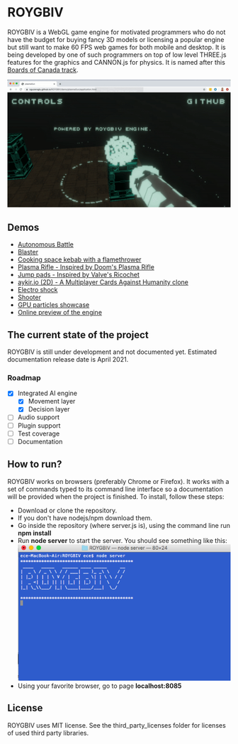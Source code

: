 # ROYGBIV

ROYGBIV is a WebGL game engine for motivated programmers who do not have the budget for buying fancy 3D models or licensing a popular engine but still want to make 60 FPS web games for both mobile and desktop. It is being developed by one of such programmers on top of low level THREE.js features for the graphics and CANNON.js for physics. It is named after this [Boards of Canada track](https://www.youtube.com/watch?v=W-GWjzw0GwQ).    

![](/screen_shots/roygbiv.gif?raw=true)   

## Demos    
* [Autonomous Battle](https://oguzeroglu.github.io/kompute-demos-with-roygbiv/autonomousBattle/application.html)    
* [Blaster](https://oguzeroglu.github.io/ROYGBIV/demo/blaster/application.html)    
* [Cooking space kebab with a flamethrower](https://oguzeroglu.github.io/ROYGBIV/demo/spaceKebab/application.html)    
* [Plasma Rifle - Inspired by Doom's Plasma Rifle](https://oguzeroglu.github.io/ROYGBIV/demo/plasmaGun/application.html)    
* [Jump pads - Inspired by Valve's Ricochet](https://oguzeroglu.github.io/ROYGBIV/demo/jumpPads/application.html)    
* [aykir.io (2D) - A Multiplayer Cards Against Humanity clone](https://aykir.io)    
* [Electro shock](https://oguzeroglu.github.io/ROYGBIV/demo/electroShock/application.html)    
* [Shooter](https://oguzeroglu.github.io/ROYGBIV/demo/shooter/application.html)   
* [GPU particles showcase](https://oguzeroglu.github.io/ROYGBIV/demo/psShowcase/application.html)   
* [Online preview of the engine](https://oguzeroglu.github.io/ROYGBIV/roygbiv.html)  

## The current state of the project
ROYGBIV is still under development and not documented yet. Estimated documentation release date is April 2021.    

### Roadmap
- [x] Integrated AI engine
  - [x] Movement layer
  - [x] Decision layer
- [ ] Audio support
- [ ] Plugin support
- [ ] Test coverage
- [ ] Documentation

## How to run?

ROYGBIV works on browsers (preferably Chrome or Firefox). It works with a set of commands typed to its command line interface so a documentation will be provided when the project is finished. To install, follow these steps:

* Download or clone the repository.
* If you don't have nodejs/npm download them.
* Go inside the repository (where server.js is), using the command line run **npm install**
* Run **node server** to start the server. You should see something like this:
![](/screen_shots/server.png?raw=true)
* Using your favorite browser, go to page **localhost:8085**

## License

ROYGBIV uses MIT license. See the third_party_licenses folder for licenses of used third party libraries.
